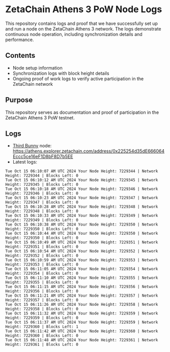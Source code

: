 # ZetaChain Athens 3 PoW Node Logs
This repository contains logs and proof that we have successfully set up and run a node on the ZetaChain Athens 3 network. The logs demonstrate continuous node operation, including synchronization details and performance.

## Contents
- Node setup information
- Synchronization logs with block height details
- Ongoing proof of work logs to verify active participation in the ZetaChain network

## Purpose
This repository serves as documentation and proof of participation in the ZetaChain Athens 3 PoW testnet.

## Logs

- [Third Bunny](https://thirdbunny.xyz/) node: https://athens.explorer.zetachain.com/address/0x225254d35dE666064Eccc5ce16eF1D8bF8D7b5EE
- Latest logs:
```
Tue Oct 15 06:10:07 AM UTC 2024 Your Node Height: 7229344 | Network Height: 7229344 | Blocks Left: 0
Tue Oct 15 06:10:12 AM UTC 2024 Your Node Height: 7229345 | Network Height: 7229345 | Blocks Left: 0
Tue Oct 15 06:10:18 AM UTC 2024 Your Node Height: 7229346 | Network Height: 7229346 | Blocks Left: 0
Tue Oct 15 06:10:23 AM UTC 2024 Your Node Height: 7229347 | Network Height: 7229347 | Blocks Left: 0
Tue Oct 15 06:10:28 AM UTC 2024 Your Node Height: 7229348 | Network Height: 7229348 | Blocks Left: 0
Tue Oct 15 06:10:33 AM UTC 2024 Your Node Height: 7229349 | Network Height: 7229349 | Blocks Left: 0
Tue Oct 15 06:10:38 AM UTC 2024 Your Node Height: 7229350 | Network Height: 7229350 | Blocks Left: 0
Tue Oct 15 06:10:44 AM UTC 2024 Your Node Height: 7229350 | Network Height: 7229350 | Blocks Left: 0
Tue Oct 15 06:10:49 AM UTC 2024 Your Node Height: 7229351 | Network Height: 7229351 | Blocks Left: 0
Tue Oct 15 06:10:54 AM UTC 2024 Your Node Height: 7229352 | Network Height: 7229352 | Blocks Left: 0
Tue Oct 15 06:10:59 AM UTC 2024 Your Node Height: 7229353 | Network Height: 7229353 | Blocks Left: 0
Tue Oct 15 06:11:05 AM UTC 2024 Your Node Height: 7229354 | Network Height: 7229354 | Blocks Left: 0
Tue Oct 15 06:11:10 AM UTC 2024 Your Node Height: 7229355 | Network Height: 7229355 | Blocks Left: 0
Tue Oct 15 06:11:15 AM UTC 2024 Your Node Height: 7229356 | Network Height: 7229356 | Blocks Left: 0
Tue Oct 15 06:11:21 AM UTC 2024 Your Node Height: 7229357 | Network Height: 7229357 | Blocks Left: 0
Tue Oct 15 06:11:26 AM UTC 2024 Your Node Height: 7229358 | Network Height: 7229358 | Blocks Left: 0
Tue Oct 15 06:11:32 AM UTC 2024 Your Node Height: 7229359 | Network Height: 7229359 | Blocks Left: 0
Tue Oct 15 06:11:37 AM UTC 2024 Your Node Height: 7229359 | Network Height: 7229360 | Blocks Left: 1
Tue Oct 15 06:11:42 AM UTC 2024 Your Node Height: 7229360 | Network Height: 7229360 | Blocks Left: 0
Tue Oct 15 06:11:48 AM UTC 2024 Your Node Height: 7229361 | Network Height: 7229361 | Blocks Left: 0
```
